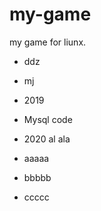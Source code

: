 # my-game
my game for liunx.

* ddz
* mj

* 2019
* Mysql code

* 2020 al ala 

* aaaaa
* bbbbb
* ccccc





